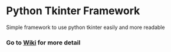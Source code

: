 # Python Tkinter Framework
Simple framework to use python tkinter easily and more readable

### Go to [Wiki](https://github.com/MHosein101/py-tkinter-framework/wiki) for more detail
